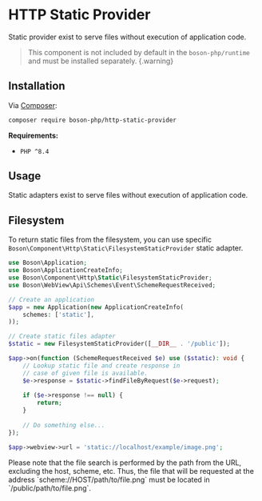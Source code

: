 # HTTP Static Provider 

Static provider exist to serve files without execution of application code.

> This component is not included by default in the `boson-php/runtime`
> and must be installed separately.
{.warning}


## Installation

Via [Composer](https://getcomposer.org/doc/01-basic-usage.md#installing-dependencies):

```bash
composer require boson-php/http-static-provider
```

**Requirements:**

* `PHP ^8.4`


## Usage

Static adapters exist to serve files without execution of application code.

## Filesystem

To return static files from the filesystem, you can use specific 
`Boson\Component\Http\Static\FilesystemStaticProvider` static adapter.

```php
use Boson\Application;
use Boson\ApplicationCreateInfo;
use Boson\Component\Http\Static\FilesystemStaticProvider;
use Boson\WebView\Api\Schemes\Event\SchemeRequestReceived;

// Create an application
$app = new Application(new ApplicationCreateInfo(
    schemes: ['static'],
));

// Create static files adapter
$static = new FilesystemStaticProvider([__DIR__ . '/public']);

$app->on(function (SchemeRequestReceived $e) use ($static): void {
    // Lookup static file and create response in
    // case of given file is available.
    $e->response = $static->findFileByRequest($e->request);
    
    if ($e->response !== null) {
        return;
    }
    
    // Do something else...
});

$app->webview->url = 'static://localhost/example/image.png';
```

<warning>
Please note that the file search is performed by the path from the URL, 
excluding the host, scheme, etc. Thus, the file that will be requested at 
the address `scheme://HOST/path/to/file.png` must be located in
`/public/path/to/file.png`.
</warning>
